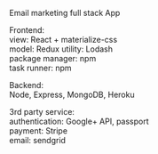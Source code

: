 Email marketing full stack App

Frontend:  
    view: React + materialize-css  
    model: Redux 
    utility: Lodash  
    package manager: npm  
    task runner: npm  

Backend:  
    Node, Express, MongoDB, Heroku  
    
3rd party service:  
    authentication: Google+ API, passport  
    payment: Stripe  
    email: sendgrid  